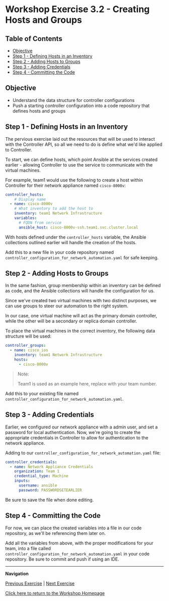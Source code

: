 # Workshop Exercise 3.2 - Creating Hosts and Groups

## Table of Contents

* [Objective](#objective)
* [Step 1 - Defining Hosts in an Inventory](#step-1---defining-hosts-in-an-inventory)
* [Step 2 - Adding Hosts to Groups](#step-2---adding-hosts-to-groups)
* [Step 3 - Adding Credentials](#step-3---adding-credentials)
* [Step 4 - Committing the Code](#step-3---committing-the-code)

## Objective

* Understand the data structure for controller configurations
* Push a starting controller configuration into a code repository that defines hosts and groups

## Step 1 - Defining Hosts in an Inventory
The pervious exercise laid out the resources that will be used to interact with the Controller API, so all we need to do is define what we'd like applied to Controller.

To start, we can define hosts, which point Ansible at the services created earlier - allowing Controller to use the service to communicate with the virtual machines.

For example, team1 would use the following to create a host within Controller for their network appliance named `cisco-8000v`:
```yaml
controller_hosts:
    # Display name
  - name: cisco-8000v
    # What inventory to add the host to
    inventory: team1 Network Infrastructure
    variables:
      # FQDN from service
      ansible_host: cisco-8000v-ssh.team1.svc.cluster.local
```

With hosts defined under the `controller_hosts` variable, the Ansible collections outlined earlier will handle the creation of the hosts.

Add this to a new file in your code repository named `controller_configuration_for_network_automation.yaml` for safe keeping.

## Step 2 - Adding Hosts to Groups
In the same fashion, group membership within an inventory can be defined as code, and the Ansible collections will handle the configuration for us.

Since we've created two virtual machines with two distinct purposes, we can use groups to steer our automation to the right system.

In our case, one virtual machine will act as the primary domain controller, while the other will be a secondary or replica domain controller.

To place the virtual machines in the correct inventory, the following data structure will be used:

```yaml
controller_groups:
  - name: cisco_ios
    inventory: team1 Network Infrastructure
    hosts:
      - cisco-8000v
```

> Note:
>
> Team1 is used as an example here, replace with your team number.

Add this to your existing file named `controller_configuration_for_network_automation.yaml`.

## Step 3 - Adding Credentials
Earlier, we configured our network appliance with a admin user, and set a password for local authentication. Now, we're going to create the appropriate credentials in Controller to allow for authentication to the network appliance.

Adding to our `controller_configuration_for_network_automation.yaml` file:

```yaml
controller_credentials:
  - name: Network Appliance Credentials
    organization: Team 1
    credential_type: Machine
    inputs:
      username: ansible
      password: PASSWORDSETEARLIER
```

Be sure to save the file when done editing.

## Step 4 - Committing the Code
For now, we can place the created variables into a file in our code repository, as we'll be referencing them later on.

Add all the variables from above, with the proper modifications for your team, into a file called `controller_configuration_for_network_automation.yaml` in your code repository. Be sure to commit and push if using an IDE.

---
**Navigation**

[Previous Exercise](../3.1-contorller-as-code/) | [Next Exercise](../3.3-linking-to-automation/)

[Click here to return to the Workshop Homepage](../../README.md)
